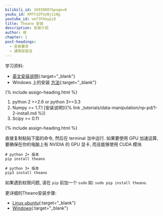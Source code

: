 ```yaml
---
bilibili_id: 16938887&page=6
youku_id: XMTY1OTUyNjIzNg
youtube_id: uefJFOaypj8
title: Theano 安装
description: 安装介绍
author: 缘
chapter: 1
post-headings:
  - 安装要求
  - 通用安装法
---
```



学习资料:
  * [英文安装说明](https://github.com/MorvanZhou/tutorials/blob/master/theanoTUT/theano2_install.py){:target="_blank"}
  * Windows 上的安装 [方法](http://deeplearning.net/software/theano/install_windows.html#install-windows){:target="_blank"}

{% include assign-heading.html %}


1. python 2 >=2.6 or python 3>=3.3
2. Numpy >= 1.7.1  [安装说明]({% link _tutorials/data-manipulation/np-pd/1-2-install.md %})
3. Scipy >= 0.11


{% include assign-heading.html %}


直接复制粘贴下面的命令, 然后在 terminal 当中运行. 如果要使用 GPU 加速运算, 要确保在你的电脑上有 NVIDIA 的 GPU 显卡, 而且能够使用 CUDA 模块.

```shell
# python 2+ 版本
pip install theano

# python 3+ 版本
pip3 install theano
```

如果遇到权限问题, 请在 `pip` 前加一个 `sudo` 如: `sudo pip install theano`.

更详细的Theano安装步骤:

* [Linux ubuntu](http://deeplearning.net/software/theano/install_ubuntu.html#install-ubuntu){:target="_blank"}
* [Windows](http://deeplearning.net/software/theano/install_windows.html#install-windows){:target="_blank"}





